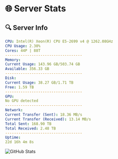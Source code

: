 # 🌐 Server Stats
## 🔍 Server Info
```yaml
CPU: Intel(R) Xeon(R) CPU E5-2699 v4 @ 1262.08GHz
CPU Usage: 2.30%
Cores: 44P | 88T
-----------------------------------
Memory:
Current Usage: 143.96 GB/503.74 GB
Available: 356.33 GB
-----------------------------------
Disk:
Current Usage: 38.27 GB/1.71 TB
Free: 1.59 TB
-----------------------------------
GPU:
No GPU detected
-----------------------------------
Network:
Current Transfer (Sent): 18.36 MB/s
Current Transfer (Received): 13.14 MB/s
Total Sent: 168.90 TB
Total Received: 2.48 TB
-----------------------------------
Uptime:
22d 16h 4m 8s
```
![GitHub Stats](https://img.shields.io/badge/Updated-2025-03-02_14:47:26-blue)